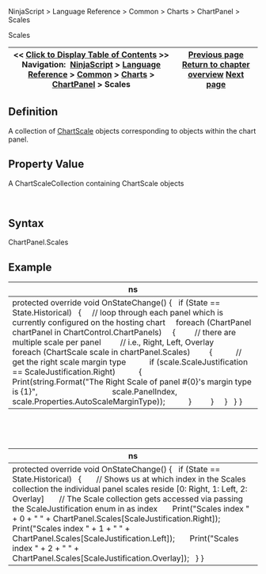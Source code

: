 ﻿


NinjaScript \> Language Reference \> Common \> Charts \> ChartPanel \> Scales






















Scales







| \<\< [Click to Display Table of Contents](chartscale_chartpanel.md) \>\> **Navigation:**     [NinjaScript](ninjascript.md) \> [Language Reference](language_reference_wip.md) \> [Common](common.md) \> [Charts](chart.md) \> [ChartPanel](chartpanel.md) \> Scales | [Previous page](panelindex_chartpanel.md) [Return to chapter overview](chartpanel.md) [Next page](w_width_chartpanel.md) |
| --- | --- |











## Definition


A collection of [ChartScale](chartscale.md) objects corresponding to objects within the chart panel.


## 


## Property Value


A ChartScaleCollection containing ChartScale objects


 


## Syntax


ChartPanel.Scales


## 


## Example




| ns |
| --- |
| protected override void OnStateChange() {    if (State \=\= State.Historical)    {      // loop through each panel which is currently configured on the hosting chart      foreach (ChartPanel chartPanel in ChartControl.ChartPanels)      {          // there are multiple scale per panel          // i.e., Right, Left, Overlay          foreach (ChartScale scale in chartPanel.Scales)          {            // get the right scale margin type            if (scale.ScaleJustification \=\= ScaleJustification.Right)            {                Print(string.Format("The Right Scale of panel \#{0}'s margin type is {1}",                                    scale.PanelIndex, scale.Properties.AutoScaleMarginType));            }          }      }    } } |



 


 




| ns |
| --- |
| protected override void OnStateChange() {    if (State \=\= State.Historical)    {        // Shows us at which index in the Scales collection the individual panel scales reside \[0: Right, 1: Left, 2: Overlay]        // The Scale collection gets accessed via passing the ScaleJustification enum in as index        Print("Scales index " \+ 0 \+ " " \+ ChartPanel.Scales\[ScaleJustification.Right]);        Print("Scales index " \+ 1 \+ " " \+ ChartPanel.Scales\[ScaleJustification.Left]);        Print("Scales index " \+ 2 \+ " " \+ ChartPanel.Scales\[ScaleJustification.Overlay]);    } } |









